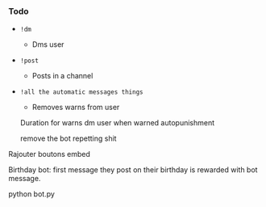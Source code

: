 ### Todo

- `!dm`
  - Dms user

- `!post`
  - Posts in a channel

- `!all the automatic messages things`
  - Removes warns from user 

  Duration for warns 
  dm user when warned 
  autopunishment 



  remove the bot repetting shit 

Rajouter boutons embed 

Birthday bot: first message they post on their birthday is rewarded with bot message. 

python bot.py


